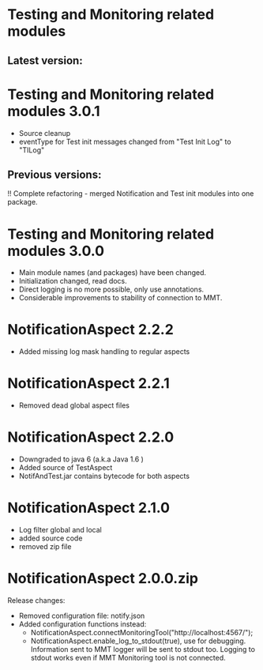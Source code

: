 Testing and Monitoring related modules
======================================


Latest version:
---------------

# Testing and Monitoring related modules 3.0.1
* Source cleanup
* eventType for Test init messages changed from "Test Init Log" to "TILog" 

Previous versions:
------------------

!! Complete refactoring - merged Notification and Test init modules into one package.
# Testing and Monitoring related modules 3.0.0
* Main module names (and packages) have been changed.
* Initialization changed, read docs.
* Direct logging is no more possible, only use annotations.
* Considerable improvements to stability of connection to MMT.

# NotificationAspect 2.2.2
* Added missing log mask handling to regular aspects

# NotificationAspect 2.2.1
* Removed dead global aspect files


# NotificationAspect 2.2.0
* Downgraded to java 6 (a.k.a Java 1.6 )
* Added source of TestAspect
* NotifAndTest.jar contains bytecode for both aspects

# NotificationAspect 2.1.0
+ Log filter global and local
+ added source code
+ removed zip file


# NotificationAspect 2.0.0.zip
Release changes:
* Removed configuration file: notify.json
* Added configuration functions instead:
	+ NotificationAspect.connectMonitoringTool("http://localhost:4567/");
	+ NotificationAspect.enable_log_to_stdout(true), use for debugging.
		Information sent to MMT logger will be sent to stdout too. Logging
		to stdout works even if MMT Monitoring tool is not connected.
		

